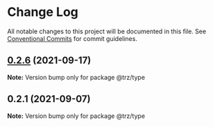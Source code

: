 # Change Log

All notable changes to this project will be documented in this file.
See [Conventional Commits](https://conventionalcommits.org) for commit guidelines.

## [0.2.6](https://github.com/chenzhenyuan/trz/compare/@trz/type@0.2.1...@trz/type@0.2.6) (2021-09-17)

**Note:** Version bump only for package @trz/type





## 0.2.1 (2021-09-07)

**Note:** Version bump only for package @trz/type
